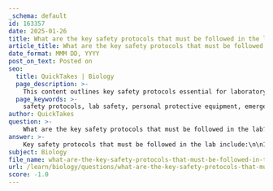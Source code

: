 ```yaml
---
_schema: default
id: 163357
date: 2025-01-26
title: What are the key safety protocols that must be followed in the lab?
article_title: What are the key safety protocols that must be followed in the lab?
date_format: MMM DD, YYYY
post_on_text: Posted on
seo:
  title: QuickTakes | Biology
  page_description: >-
    This content outlines key safety protocols essential for laboratory safety, including the use of personal protective equipment, emergency procedures, proper handling of materials, communication, training programs, risk assessment, and maintaining cleanliness and organization in the lab.
  page_keywords: >-
    safety protocols, lab safety, personal protective equipment, emergency procedures, chemical handling, training programs, risk assessment, cleanliness, organization
author: QuickTakes
question: >-
    What are the key safety protocols that must be followed in the lab?
answer: >-
    Key safety protocols that must be followed in the lab include:\n\n1. **Personal Protective Equipment (PPE)**: Always wear appropriate PPE, such as goggles, lab coats, gloves, and face shields, to protect against exposure to hazardous materials. The specific type of PPE required may vary depending on the substances being handled.\n\n2. **Emergency Procedures**: Familiarize yourself with emergency procedures, including the locations of safety showers, eyewash stations, and fire extinguishers. Know how to respond to various types of accidents, such as chemical spills or fires.\n\n3. **Proper Handling of Materials**: Understand the correct methods for handling, storing, and disposing of chemicals and biological samples. This includes reading labels and safety data sheets (SDS) to be aware of the hazards associated with each material.\n\n4. **Communication and Enforcement**: Maintain effective communication regarding safety protocols. Regular safety briefings and clear signage indicating hazards are essential for keeping all personnel informed. A culture of safety should be encouraged, where incidents and concerns can be reported without fear of reprisal.\n\n5. **Training Programs**: Comprehensive training programs should be mandatory for all lab personnel. These programs should cover the proper use of equipment, safe handling of hazardous substances, and emergency response procedures. Ongoing training and refresher courses are important to keep everyone updated on the latest safety protocols.\n\n6. **Risk Assessment**: Always perform a risk assessment before starting any experiment or procedure. This involves evaluating potential hazards and determining the necessary precautions to mitigate risks.\n\n7. **Cleanliness and Organization**: Keep the lab space clean and organized to prevent accidents and contamination. This includes proper waste disposal and ensuring that work areas are free of clutter.\n\nBy adhering to these protocols, laboratory personnel can help create a safe working environment and minimize the risk of accidents and injuries.
subject: Biology
file_name: what-are-the-key-safety-protocols-that-must-be-followed-in-the-lab.md
url: /learn/biology/questions/what-are-the-key-safety-protocols-that-must-be-followed-in-the-lab
score: -1.0
---
```


&nbsp;